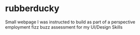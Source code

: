 # rubberducky

Small webpage I was instructed to build as part of a perspective employment fizz buzz assessment for my UI/Design Skills
